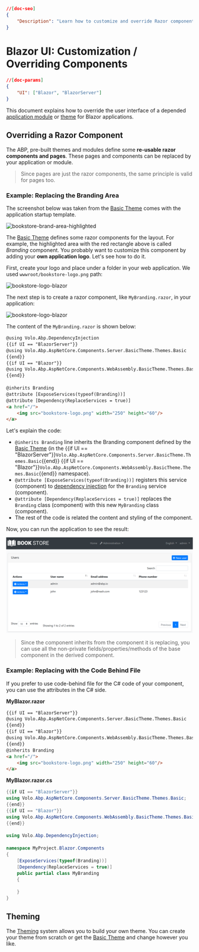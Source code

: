 ```json
//[doc-seo]
{
    "Description": "Learn how to customize and override Razor components in Blazor applications using ABP Framework for a tailored UI experience."
}
```

# Blazor UI: Customization / Overriding Components

````json
//[doc-params]
{
    "UI": ["Blazor", "BlazorServer"]
}
````

This document explains how to override the user interface of a depended [application module](../../../modules) or [theme](theming.md) for Blazor applications.

## Overriding a Razor Component

The ABP, pre-built themes and modules define some **re-usable razor components and pages**. These pages and components can be replaced by your application or module.

> Since pages are just the razor components, the same principle is valid for pages too.

### Example: Replacing the Branding Area

The screenshot below was taken from the [Basic Theme](basic-theme.md) comes with the application startup template.

![bookstore-brand-area-highlighted](../../../images/bookstore-brand-area-highlighted.png)

The [Basic Theme](basic-theme.md) defines some razor components for the layout. For example, the highlighted area with the red rectangle above is called *Branding* component. You probably want to customize this component by adding your **own application logo**. Let's see how to do it.

First, create your logo and place under a folder in your web application. We used `wwwroot/bookstore-logo.png` path:

![bookstore-logo-blazor](../../../images/bookstore-logo-blazor.png)

The next step is to create a razor component, like `MyBranding.razor`, in your application:

![bookstore-logo-blazor](../../../images/bookstore-branding-blazor.png)

The content of the `MyBranding.razor` is shown below:


````html
@using Volo.Abp.DependencyInjection
{{if UI == "BlazorServer"}}
@using Volo.Abp.AspNetCore.Components.Server.BasicTheme.Themes.Basic
{{end}}
{{if UI == "Blazor"}}
@using Volo.Abp.AspNetCore.Components.WebAssembly.BasicTheme.Themes.Basic
{{end}}

@inherits Branding
@attribute [ExposeServices(typeof(Branding))]
@attribute [Dependency(ReplaceServices = true)]
<a href="/">
    <img src="bookstore-logo.png" width="250" height="60"/>
</a>
````

Let's explain the code:

* `@inherits Branding` line inherits the Branding component defined by the [Basic Theme](basic-theme.md) (in the {{if UI == "BlazorServer"}}`Volo.Abp.AspNetCore.Components.Server.BasicTheme.Themes.Basic`{{end}} {{if UI == "Blazor"}}`Volo.Abp.AspNetCore.Components.WebAssembly.BasicTheme.Themes.Basic`{{end}} namespace).
* `@attribute [ExposeServices(typeof(Branding))]` registers this service (component) to [dependency injection](../../fundamentals/dependency-injection.md) for the `Branding` service (component).
* `@attribute [Dependency(ReplaceServices = true)]` replaces the `Branding` class (component) with this new `MyBranding` class (component).
* The rest of the code is related the content and styling of the component.

Now, you can run the application to see the result:

![bookstore-added-logo](../../../images/bookstore-added-logo.png)

> Since the component inherits from the component it is replacing, you can use all the non-private fields/properties/methods of the base component in the derived component.

### Example: Replacing with the Code Behind File

If you prefer to use code-behind file for the C# code of your component, you can use the attributes in the C# side.

**MyBlazor.razor**

````html
{{if UI == "BlazorServer"}}
@using Volo.Abp.AspNetCore.Components.Server.BasicTheme.Themes.Basic
{{end}}
{{if UI == "Blazor"}}
@using Volo.Abp.AspNetCore.Components.WebAssembly.BasicTheme.Themes.Basic
{{end}}
@inherits Branding
<a href="/">
    <img src="bookstore-logo.png" width="250" height="60"/>
</a>
````

**MyBlazor.razor.cs**

````csharp
{{if UI == "BlazorServer"}}
using Volo.Abp.AspNetCore.Components.Server.BasicTheme.Themes.Basic;
{{end}}
{{if UI == "Blazor"}}
using Volo.Abp.AspNetCore.Components.WebAssembly.BasicTheme.Themes.Basic;
{{end}}

using Volo.Abp.DependencyInjection;

namespace MyProject.Blazor.Components
{
    [ExposeServices(typeof(Branding))]
    [Dependency(ReplaceServices = true)]
    public partial class MyBranding
    {

    }
}
````

## Theming

The [Theming](theming.md) system allows you to build your own theme. You can create your theme from scratch or get the [Basic Theme](basic-theme.md) and change however you like.
